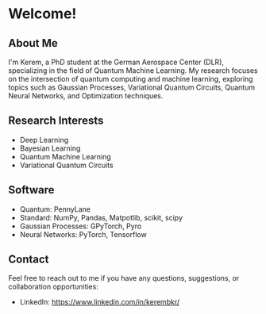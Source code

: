 # Welcome!

## About Me
I'm Kerem, a PhD student at the German Aerospace Center (DLR), specializing in the field of Quantum Machine Learning. My research focuses on the intersection of quantum computing and machine learning, exploring topics such as Gaussian Processes, Variational Quantum Circuits, Quantum Neural Networks, and Optimization techniques.

## Research Interests

- Deep Learning 
- Bayesian Learning
- Quantum Machine Learning
- Variational Quantum Circuits

## Software
- Quantum:              PennyLane
- Standard:             NumPy, Pandas, Matpotlib, scikit, scipy
- Gaussian Processes:   GPyTorch, Pyro 
- Neural Networks:      PyTorch, Tensorflow
  
## Contact
Feel free to reach out to me if you have any questions, suggestions, or collaboration opportunities:

- LinkedIn: https://www.linkedin.com/in/kerembkr/
